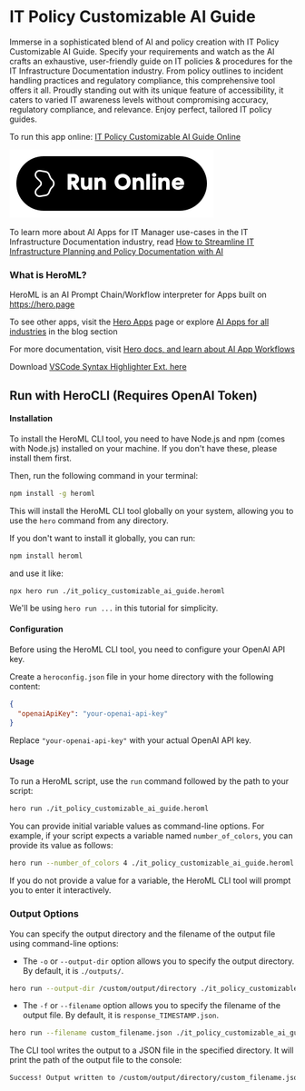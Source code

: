 # IT Policy Customizable AI Guide

Immerse in a sophisticated blend of AI and policy creation with IT Policy Customizable AI Guide. Specify your requirements and watch as the AI crafts an exhaustive, user-friendly guide on IT policies & procedures for the IT Infrastructure Documentation industry. From policy outlines to incident handling practices and regulatory compliance, this comprehensive tool offers it all. Proudly standing out with its unique feature of accessibility, it caters to varied IT awareness levels without compromising accuracy, regulatory compliance, and relevance. Enjoy perfect, tailored IT policy guides.

To run this app online: [IT Policy Customizable AI Guide Online](https://hero.page/app/it-policy-customizable-ai-guide-ai-crafted-comprehensive-it-policy-guide/Tn3O0SSXlAHEwnITxWFE)

[![Run IT Policy Customizable AI Guide Online](/assets/run.svg)](https://hero.page/app/it-policy-customizable-ai-guide-ai-crafted-comprehensive-it-policy-guide/Tn3O0SSXlAHEwnITxWFE)

To learn more about AI Apps for IT Manager use-cases in the IT Infrastructure Documentation industry, read [How to Streamline IT Infrastructure Planning and Policy Documentation with AI](https://hero.page/blog/ai/it-infrastructure-documentation/how-to-streamline-it-infrastructure-planning-and-policy-documentation-with-ai/171013)

### What is HeroML?
HeroML is an AI Prompt Chain/Workflow interpreter for Apps built on https://hero.page 

To see other apps, visit the [Hero Apps](https://hero.page/apps) page or explore [AI Apps for all industries](https://hero.page/blog) in the blog section

For more documentation, visit [Hero docs, and learn about AI App Workflows](https://hero.page/tutorials/introduction-to-heroml)

Download [VSCode Syntax Highlighter Ext. here](https://marketplace.visualstudio.com/items?itemName=hero-page.heroml)

## Run with HeroCLI (Requires OpenAI Token)

#### Installation

To install the HeroML CLI tool, you need to have Node.js and npm (comes with Node.js) installed on your machine. If you don't have these, please install them first. 

Then, run the following command in your terminal:

```bash
npm install -g heroml
```

This will install the HeroML CLI tool globally on your system, allowing you to use the `hero` command from any directory.

If you don't want to install it globally, you can run:

```bash
npm install heroml
```

and use it like:

```bash
npx hero run ./it_policy_customizable_ai_guide.heroml
```

We'll be using `hero run ...` in this tutorial for simplicity.

#### Configuration

Before using the HeroML CLI tool, you need to configure your OpenAI API key. 

Create a `heroconfig.json` file in your home directory with the following content:

```json
{
  "openaiApiKey": "your-openai-api-key"
}
```

Replace `"your-openai-api-key"` with your actual OpenAI API key.

#### Usage

To run a HeroML script, use the `run` command followed by the path to your script:

```bash
hero run ./it_policy_customizable_ai_guide.heroml
```

You can provide initial variable values as command-line options. For example, if your script expects a variable named `number_of_colors`, you can provide its value as follows:

```bash
hero run --number_of_colors 4 ./it_policy_customizable_ai_guide.heroml
```

If you do not provide a value for a variable, the HeroML CLI tool will prompt you to enter it interactively.

### Output Options

You can specify the output directory and the filename of the output file using command-line options:

- The `-o` or `--output-dir` option allows you to specify the output directory. By default, it is `./outputs/`.

```bash
hero run --output-dir /custom/output/directory ./it_policy_customizable_ai_guide.heroml
```

- The `-f` or `--filename` option allows you to specify the filename of the output file. By default, it is `response_TIMESTAMP.json`.

```bash
hero run --filename custom_filename.json ./it_policy_customizable_ai_guide.heroml
```

The CLI tool writes the output to a JSON file in the specified directory. It will print the path of the output file to the console:

```bash
Success! Output written to /custom/output/directory/custom_filename.json
```

